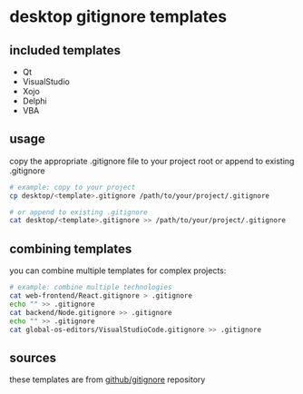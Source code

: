 ﻿# desktop gitignore templates

## included templates

- Qt
- VisualStudio
- Xojo
- Delphi
- VBA


## usage

copy the appropriate .gitignore file to your project root or append to existing .gitignore

```bash
# example: copy to your project
cp desktop/<template>.gitignore /path/to/your/project/.gitignore

# or append to existing .gitignore
cat desktop/<template>.gitignore >> /path/to/your/project/.gitignore
```

## combining templates

you can combine multiple templates for complex projects:

```bash
# example: combine multiple technologies
cat web-frontend/React.gitignore > .gitignore
echo "" >> .gitignore
cat backend/Node.gitignore >> .gitignore
echo "" >> .gitignore
cat global-os-editors/VisualStudioCode.gitignore >> .gitignore
```

## sources

these templates are from [github/gitignore](https://github.com/github/gitignore) repository
